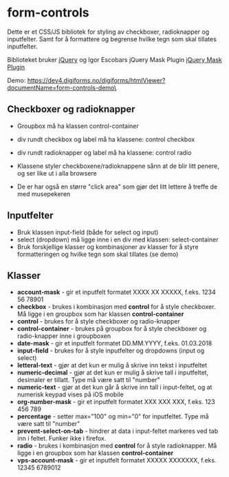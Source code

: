 # form-controls

Dette er et CSS/JS bibliotek for styling av checkboxer, radioknapper og inputfelter.
Samt for å formattere og begrense hvilke tegn som skal tillates inputfelter.

Biblioteket bruker [jQuery](https://jquery.com/) og Igor Escobars jQuery Mask Plugin [jQuery Mask Plugin](https://igorescobar.github.io/jQuery-Mask-Plugin/)

Demo:
https://dev4.digiforms.no/digiforms/htmlViewer?documentName=form-controls-demo\

## Checkboxer og radioknapper
* Groupbox må ha klassen control-container
* div rundt checkbox og label må ha klassene: control checkbox
* div rundt radioknapper og label må ha klassene: control radio

* Klassene styler checkboxene/radioknappene sånn at de blir litt penere, og ser like ut i alla browsere
* De er har også en større "click area" som gjør det litt lettere å treffe de med musepekeren


## Inputfelter
* Bruk klassen input-field (både for select og input)
* select (dropdown) må ligge inne i en div med klassen: select-container
* Bruk forskjellige klasser og kombinasjoner av klasser for å styre formatteringen og hvilke tegn som skal tillates (se demo)

## Klasser
* **account-mask** - gir et inputfelt formatet XXXX XX XXXXX, f.eks. 1234 56 78901
* **checkbox** - brukes i kombinasjon med **control** for å style checkboxer. Må ligge i en groupbox som har klassen **control-container**
* **control** - brukes for å style checkboxer og radio-knapper
* **control-container** - brukes på groupbox for å style checkboxer og radio-knapper inne i groupboxen
* **date-mask** - gir et inputfelt formatet DD.MM.YYYY, f.eks. 01.03.2018
* **input-field** - brukes for å style inputfelter og dropdowns (input og select)
* **letteral-text** - gjør at det kun er mulig å skrive inn tekst i inputfeltet
* **numeric-decimal** - gjør at det kun er mulig å skrive tall i inputfeltet, desimaler er tillatt. Type må være satt til "number"
* **numeric-text** - gjør at det kun går å skrive inn tall i input-feltet, og at numerisk keypad vises på iOS mobile
* **org-number-mask** - gir et inputfelt formatet XXX XXX XXX, f.eks. 123 456 789
* **percentage** - setter max="100" og min="0" for inputfeltet. Type må være satt til "number"
* **prevent-select-on-tab** - hindrer at data i input-feltet markeres ved tab inn i feltet. Funker ikke i firefox.
* **radio** - brukes i kombinasjon med **control** for å style radioknapper. Må ligge i en groupbox som har klassen **control-container**
* **vps-account-mask** - gir et inputfelt formatet XXXXX XXXXXXX, f.eks. 12345 6789012

